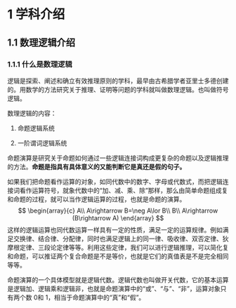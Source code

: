 <!--
 * @FilePath: 1-学科介绍.md
 * @Author: xitie2000
 * @Date: 2022-11-10 08:26:19
 * @Url: 
-->
# 1 学科介绍

## 1.1 数理逻辑介绍

### 1.1.1 什么是数理逻辑

逻辑是探索、阐述和确立有效推理原则的学科，最早由古希腊学者亚里士多德创建的。用数学的方法研究关于推理、证明等问题的学科就叫做数理逻辑。也叫做符号逻辑。

数理逻辑的内容：

1. 命题逻辑系统

2. 一阶谓词逻辑系统

命题演算是研究关于命题如何通过一些逻辑连接词构成更复杂的命题以及逻辑推理的方法。**命题是指具有具体意义的又能判断它是真还是假的句子。**

如果我们把命题看作运算的对象，如同代数中的数字、字母或代数式，而把逻辑连接词看作运算符号，就象代数中的“加、减、乘、除”那样，那么由简单命题组成复和命题的过程，就可以当作逻辑运算的过程，也就是命题的演算。
$$
\begin{array}{c}
A\\
A\rightarrow B=\neg A\lor B\\
B\\
A\rightarrow (B\rightarrow A)
\end{array}
$$
这样的逻辑运算也同代数运算一样具有一定的性质，满足一定的运算规律。例如满足交换律、结合律、分配律，同时也满足逻辑上的同一律、吸收律、双否定律、狄摩根定律、三段论定律等等。利用这些定律，我们可以进行逻辑推理，可以简化复和命题，可以推证两个复合命题是不是等价，也就是它们的真值表是不是完全相同等等。

命题演算的一个具体模型就是逻辑代数。逻辑代数也叫做开关代数，它的基本运算是逻辑加、逻辑乘和逻辑非，也就是命题演算中的“或”、“与”、“非”，运算对象只有两个数 0和 1，相当于命题演算中的“真”和“假”。

